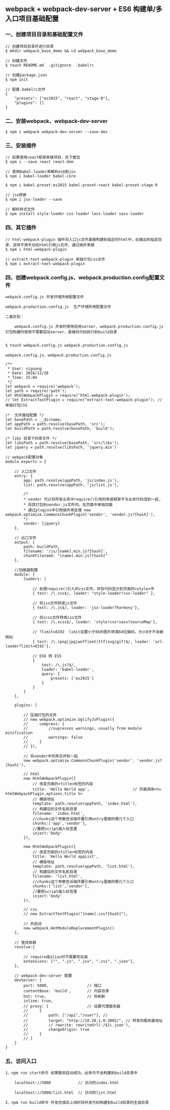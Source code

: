 
## webpack + webpack-dev-server + ES6 构建单/多入口项目基础配置

### 一、创建项目目录和基础配置文件

	// 创建项目目录并进行目录
	$ mkdir webpack_base_demo && cd webpack_base_demo  	

	// 创建文件
	$ touch README.md  .gitignore  .babelrc 

	// 创建package.json
	$ npm init 								

	// 配置.babelrc文件
	{
		"presets": ["es2015", "react", "stage-0"],
		"plugins": []
	}


### 二、安装webpack、webpack-dev-server

	$ npm i webpack webpack-dev-server --save-dev


### 三、安装插件

	// 如果使用react框架来做项目，先下载包
	$ npm i --save react react-dom

	// 使用Babel-loader来解析es6和jsx
	$ npm i babel-loader babel-core

	$ npm i babel-preset-es2015 babel-preset-react babel-preset-stage-0

	// jsx转换
	$ npm i jsx-loader --save

	// 解析样式文件
	$ npm install style-loader css-loader less-loader sass-loader	


### 四、其它插件

	// html-webpack-plugin 插件将入口js文件直接构建到指定的html中，在输出到指定目录，这样不用手动在html引用js文件，通过插件来做
	$ npm i html-webpack-plugin 

	// extract-text-webpack-plugin 单独打包css文件
	$ npm i extract-text-webpack-plugin



### 四、创建webpack.config.js、webpack.production.config配置文件

	webpack.config.js 开发环境所用配置文件

	webpack.production.config.js  生产环境所用配置文件

	二者区别：

		webpack.config.js 开发时使用启用server, webpack.production.config.js 打包构建时使用不需要启动server，直接将代码执行到build目录
	

	$ touch webpack.config.js webpack.production.config.js

	webpack.config.js、webpack.production.config.js

	/**
	 * User: siguang
	 * Date: 2016/12/28
	 * Time: 15:04
	 */
	let webpack = require('webpack');
	let path = require('path');
	let HtmlWebpackPlugin = require('html-webpack-plugin');
	// let ExtractTextPlugin = require("extract-text-webpack-plugin"); // 单独打包CSS

	/*  文件路径配置 */
	let basePath = __dirname;
	let appPath = path.resolve(basePath, 'src');
	let buildPath = path.resolve(basePath, 'build');

	/* libs 目录下的库文件 */
	let libsPath = path.resolve(basePath, 'src/libs');
	let jquery = path.resolve(libsPath, 'jquery.min')

	// webpack配置对象
	module.exports = {

	    // 入口文件
	    entry: {
	        app: path.resolve(appPath, 'js/index.js'),
	        list: path.resolve(appPath, 'js/list.js'),

	        /* 
	        * vendor 可以将所有业务中require()引用的库或框架不与业务代码混到一起, 
	        * 将其打包到vendor.js文件内，在页面中单独加载
	        * 通过plugins中引用插件来处理 new webpack.optimize.CommonsChunkPlugin('vendor', 'vendor.js?[hash]'),
	        */
	        vendor: [jquery]
	    },

	    // 出口文件
	    output: {
	        path: buildPath,
	        filename: '/js/[name].min.js?[hash]',
	        chunkFilename: "[name].min.js?[hash]"
	    },

	    //加载器配置
	    module: {
	        loaders: [

	            // 处理require()引入的css文件，并将代码显示到页面的<style>中
	            { test: /\.css$/, loader: "style-loader!css-loader" },

	            // 将jsx文件转成js文件
	            { test: /\.js$/, loader: 'jsx-loader?harmony'},

	            // 将scss文件转成css文件
	            { test: /\.scss$/, loader: 'style!css!sass?sourceMap'},

	            // ?limit=8192  limit设置小于8k的图片转成64位编码，大小8于不会被转码
	            { test: /\.(png|jpg|woff|eot|ttf|svg|gif)$/, loader: 'url-loader?limit=8192'},

	            // ES6 转 ES5
	            {    
	                test: /\.js?$/,
	                loader: 'babel-loader',
	                query: {
	                    presets: ['es2015']
	                }
	            }   
	        ]
	    },

	    plugins: [

	        // 压缩打包的文件
	        // new webpack.optimize.UglifyJsPlugin({
	        //     compress: {
	        //         //supresses warnings, usually from module minification
	        //         warnings: false
	        //     }
	        // }),

	        // 将vendor中的库合并到一起
	        new webpack.optimize.CommonsChunkPlugin('vendor', 'vendor.js?[hash]'),    

	        // html
	        new HtmlWebpackPlugin({
	            // 改变页面的<title>标签的内容 
	            title: 'Hello World app',                   // 页面调用<%= htmlWebpackPlugin.options.title %>
	            // 模版地址
	            template: path.resolve(appPath, 'index.html'),
	            // 构建后的文件名和目录
	            filename: 'index.html',
	            //chunks这个参数告诉插件要引用entry里面的哪几个入口
	            chunks:['app','vendor'],
	            //要把script插入标签里
	            inject:'body'
	        }),

	        new HtmlWebpackPlugin({
	            // 改变页面的<title>标签的内容 
	            title: 'Hello World appList', 
	            // 模版地址
	            template: path.resolve(appPath, 'list.html'),
	            // 构建后的文件名和目录
	            filename: 'list.html',
	            //chunks这个参数告诉插件要引用entry里面的哪几个入口
	            chunks:['list','vendor'],
	            //要把script插入标签里
	            inject:'body'
	        }),

	        // css
	        // new ExtractTextPlugin("[name].css?[hash]"),

	        // 热启动
	        new webpack.HotModuleReplacementPlugin()
	    ],

	    // 查找依赖
	    resolve:{

	        // require或alias时不需要写后缀
	        extensions: ["", ".js", ".jsx", ".css", ".json"],
	    },

	    // webpack-dev-server 配置
	    devServer: {
	        port: 5000,                 // 端口
	        contentBase: 'build',       // 内容目录
	        hot: true,		            // 热刷新
	        inline: true,
	        // proxy: [                 // 设置代理服务器
	        //     {
	        //         path: ["/api","/user"], //
	        //         target: "http://10.20.1.8:3002/", // 转发的服务器地址
	        //         // rewrite: rewriteUrl('/$1\.json'),
	        //         changeOrigin: true
	        //     }
	        // ]
	    }
	}


### 五、访问入口 

	1、npm run start命令 如果服务启动成功，此命令不会构建到build目录中

		localhost://5000 			// 访问的index.html

		localhost://5000/list.html 	// 访问的list.html

	2、npm run build命令 开发完成后上线时将开发代码构建到build目录的生成目录

